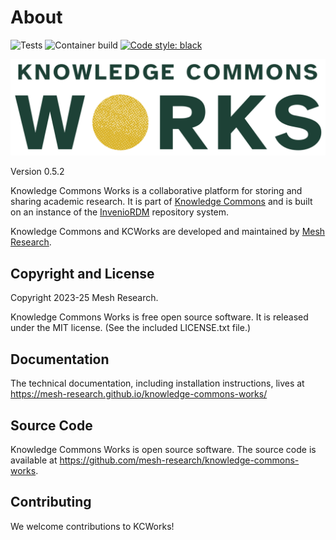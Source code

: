 # About

![Tests](https://github.com/mesh-research/knowledge-commons-works/actions/workflows/tests.yml/badge.svg)
![Container build](https://github.com/mesh-research/knowledge-commons-works/actions/workflows/CI.yml/badge.svg)
[![Code style: black](https://img.shields.io/badge/code%20style-black-000000.svg)](https://github.com/psf/black)

![KCWorks logo](../../static/images/kc_works_logos/SVG/kc_works_logo_wordmark.svg)

Version 0.5.2

Knowledge Commons Works is a collaborative platform for storing and sharing academic research. It is part of [Knowledge Commons](https://about.hcommons.org/) and is built on an instance of the [InvenioRDM](https://inveniordm.docs.cern.ch/) repository system.

Knowledge Commons and KCWorks are developed and maintained by [Mesh Research](https://meshresearch.net/).

## Copyright and License

Copyright 2023-25 Mesh Research.

Knowledge Commons Works is free open source software. It is released under the MIT license. (See the included LICENSE.txt file.)

## Documentation

The technical documentation, including installation instructions, lives at https://mesh-research.github.io/knowledge-commons-works/

## Source Code

Knowledge Commons Works is open source software. The source code is available at https://github.com/mesh-research/knowledge-commons-works.

## Contributing

We welcome contributions to KCWorks!